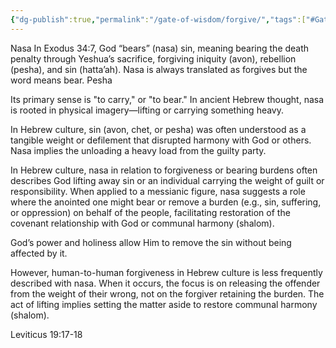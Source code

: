 ```yaml
---
{"dg-publish":true,"permalink":"/gate-of-wisdom/forgive/","tags":["#GateWisdom","#F"]}
---
```


Nasa 
In Exodus 34:7, God “bears” (nasa) sin, meaning bearing the death penalty through Yeshua’s sacrifice, forgiving iniquity (avon), rebellion (pesha), and sin (hatta’ah). Nasa is always translated as forgives but the word means bear. Pesha

Its primary sense is "to carry," or "to bear." In ancient Hebrew thought, nasa is rooted in physical imagery—lifting or carrying something heavy. 

In Hebrew culture, sin (avon, chet, or pesha) was often understood as a tangible weight or defilement that disrupted harmony with God or others. Nasa implies the unloading a heavy load from the guilty party.

In Hebrew culture, nasa in relation to forgiveness or bearing burdens often describes God lifting away sin or an individual carrying the weight of guilt or responsibility. When applied to a messianic figure, nasa suggests a role where the anointed one might bear or remove a burden (e.g., sin, suffering, or oppression) on behalf of the people, facilitating restoration of the covenant relationship with God or communal harmony (shalom).

God’s power and holiness allow Him to remove the sin without being affected by it.

However, human-to-human forgiveness in Hebrew culture is less frequently described with nasa. When it occurs, the focus is on releasing the offender from the weight of their wrong, not on the forgiver retaining the burden. The act of lifting implies setting the matter aside to restore communal harmony (shalom).


Leviticus 19:17-18
